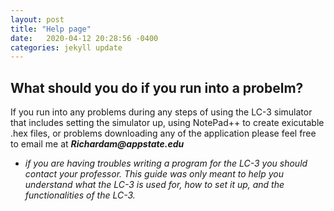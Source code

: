 ```yaml
---
layout: post
title: "Help page"
date:   2020-04-12 20:28:56 -0400
categories: jekyll update
---
```


## What should you do if you run into a probelm?

If you run into any problems during any steps of using the LC-3 simulator that includes setting the simulator up, using NotePad++ to create exicutable .hex files, or problems downloading any of the application please feel free to email me at 
**_Richardam@appstate.edu_**

* _if you are having troubles writing a program for the LC-3 you should contact your professor. This guide was only meant to help you understand what the LC-3 is used for, how to set it up, and the functionalities of the LC-3._